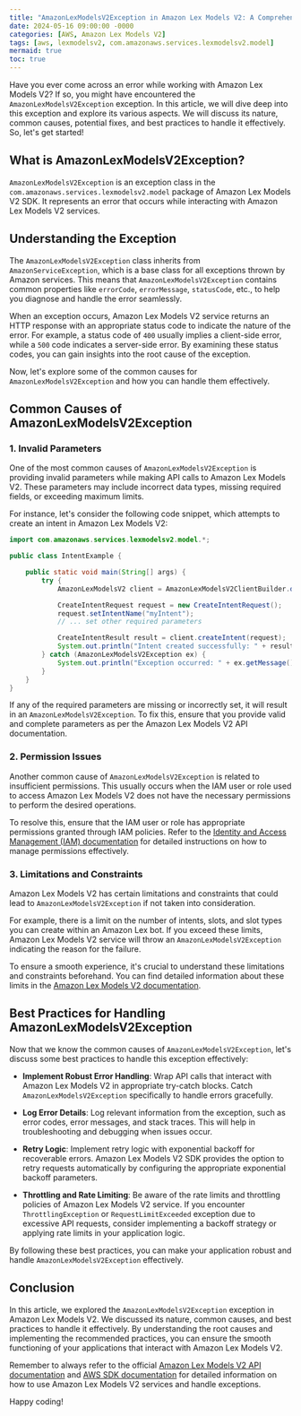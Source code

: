 ```yaml
---
title: "AmazonLexModelsV2Exception in Amazon Lex Models V2: A Comprehensive Guide"
date: 2024-05-16 09:00:00 -0000
categories: [AWS, Amazon Lex Models V2]
tags: [aws, lexmodelsv2, com.amazonaws.services.lexmodelsv2.model]
mermaid: true
toc: true
---
```



Have you ever come across an error while working with Amazon Lex Models V2? If so, you might have encountered the `AmazonLexModelsV2Exception` exception. In this article, we will dive deep into this exception and explore its various aspects. We will discuss its nature, common causes, potential fixes, and best practices to handle it effectively. So, let's get started!

## What is AmazonLexModelsV2Exception?

`AmazonLexModelsV2Exception` is an exception class in the `com.amazonaws.services.lexmodelsv2.model` package of Amazon Lex Models V2 SDK. It represents an error that occurs while interacting with Amazon Lex Models V2 services.

## Understanding the Exception

The `AmazonLexModelsV2Exception` class inherits from `AmazonServiceException`, which is a base class for all exceptions thrown by Amazon services. This means that `AmazonLexModelsV2Exception` contains common properties like `errorCode`, `errorMessage`, `statusCode`, etc., to help you diagnose and handle the error seamlessly.

When an exception occurs, Amazon Lex Models V2 service returns an HTTP response with an appropriate status code to indicate the nature of the error. For example, a status code of `400` usually implies a client-side error, while a `500` code indicates a server-side error. By examining these status codes, you can gain insights into the root cause of the exception.

Now, let's explore some of the common causes for `AmazonLexModelsV2Exception` and how you can handle them effectively.

## Common Causes of AmazonLexModelsV2Exception

### 1. Invalid Parameters

One of the most common causes of `AmazonLexModelsV2Exception` is providing invalid parameters while making API calls to Amazon Lex Models V2. These parameters may include incorrect data types, missing required fields, or exceeding maximum limits.

For instance, let's consider the following code snippet, which attempts to create an intent in Amazon Lex Models V2:

```java
import com.amazonaws.services.lexmodelsv2.model.*;

public class IntentExample {

    public static void main(String[] args) {
        try {
            AmazonLexModelsV2 client = AmazonLexModelsV2ClientBuilder.defaultClient();

            CreateIntentRequest request = new CreateIntentRequest();
            request.setIntentName("myIntent");
            // ... set other required parameters

            CreateIntentResult result = client.createIntent(request);
            System.out.println("Intent created successfully: " + result.getIntentId());
        } catch (AmazonLexModelsV2Exception ex) {
            System.out.println("Exception occurred: " + ex.getMessage());
        }
    }
}
```

If any of the required parameters are missing or incorrectly set, it will result in an `AmazonLexModelsV2Exception`. To fix this, ensure that you provide valid and complete parameters as per the Amazon Lex Models V2 API documentation.

### 2. Permission Issues

Another common cause of `AmazonLexModelsV2Exception` is related to insufficient permissions. This usually occurs when the IAM user or role used to access Amazon Lex Models V2 does not have the necessary permissions to perform the desired operations.

To resolve this, ensure that the IAM user or role has appropriate permissions granted through IAM policies. Refer to the [Identity and Access Management (IAM) documentation](https://docs.aws.amazon.com/IAM/latest/UserGuide/introduction.html) for detailed instructions on how to manage permissions effectively.

### 3. Limitations and Constraints

Amazon Lex Models V2 has certain limitations and constraints that could lead to `AmazonLexModelsV2Exception` if not taken into consideration.

For example, there is a limit on the number of intents, slots, and slot types you can create within an Amazon Lex bot. If you exceed these limits, Amazon Lex Models V2 service will throw an `AmazonLexModelsV2Exception` indicating the reason for the failure.

To ensure a smooth experience, it's crucial to understand these limitations and constraints beforehand. You can find detailed information about these limits in the [Amazon Lex Models V2 documentation](https://docs.aws.amazon.com/lexv2/latest/dg/limits.html).

## Best Practices for Handling AmazonLexModelsV2Exception

Now that we know the common causes of `AmazonLexModelsV2Exception`, let's discuss some best practices to handle this exception effectively:

- **Implement Robust Error Handling**: Wrap API calls that interact with Amazon Lex Models V2 in appropriate try-catch blocks. Catch `AmazonLexModelsV2Exception` specifically to handle errors gracefully.

- **Log Error Details**: Log relevant information from the exception, such as error codes, error messages, and stack traces. This will help in troubleshooting and debugging when issues occur.

- **Retry Logic**: Implement retry logic with exponential backoff for recoverable errors. Amazon Lex Models V2 SDK provides the option to retry requests automatically by configuring the appropriate exponential backoff parameters.

- **Throttling and Rate Limiting**: Be aware of the rate limits and throttling policies of Amazon Lex Models V2 service. If you encounter `ThrottlingException` or `RequestLimitExceeded` exception due to excessive API requests, consider implementing a backoff strategy or applying rate limits in your application logic.

By following these best practices, you can make your application robust and handle `AmazonLexModelsV2Exception` effectively.

## Conclusion

In this article, we explored the `AmazonLexModelsV2Exception` exception in Amazon Lex Models V2. We discussed its nature, common causes, and best practices to handle it effectively. By understanding the root causes and implementing the recommended practices, you can ensure the smooth functioning of your applications that interact with Amazon Lex Models V2.

Remember to always refer to the official [Amazon Lex Models V2 API documentation](https://docs.aws.amazon.com/lexv2/latest/dg/API_Reference.html) and [AWS SDK documentation](https://aws.amazon.com/documentation/sdk/) for detailed information on how to use Amazon Lex Models V2 services and handle exceptions.

Happy coding!